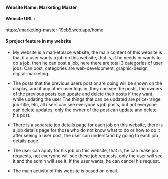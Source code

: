 #### Website Name: Marketing Master
#### Website URL :
https://marketing-master-19cb5.web.app/home

#### 5 project feature in my website

- My website is a marketplace website, the main content of this website is that if a user wants a job on this website, that is, if he needs or wants to do a job, then he can post a job, here there are total 3 categories of user jobs. Can post, categories are web-development, graphic-design, digital-marketing.

- The posts that the previous users post or are doing will be shown on the display, and if any other user logs in, they can see the posts, the owners of the previous posts can update and delete their posts if they want, while updating the user The things that can be updated are price-range, job-title, etc, all users can see everyone's job posts, but not everyone can delete updates, only the owner of the post can update and delete his post.

- There is a separate job details page for each job on this website, there is a job details page for those who do not know what to do or how to do it after seeing a user post, the user can understand by going to each job details page.

- The user can apply for his job on this website, that is, he can make job requests, not everyone will see these job requests, only the user will see it and the admin will see it. If the user wants, he can cancel his request.

- The main activity of this website is based on email.